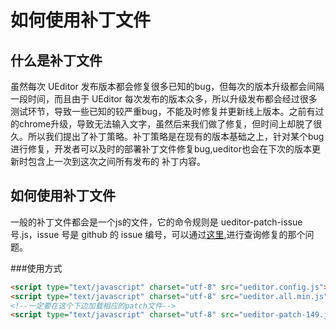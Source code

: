 # 如何使用补丁文件

## 什么是补丁文件

  虽然每次 UEditor 发布版本都会修复很多已知的bug，但每次的版本升级都会间隔一段时间，而且由于 UEditor 每次发布的版本众多，所以升级发布都会经过很多测试环节，导致一些已知的较严重bug，不能及时修复并更新线上版本。之前有过的chrome升级，导致无法输入文字，虽然后来我们做了修复，但时间上却脱了很久。所以我们提出了补丁策略。补丁策略是在现有的版本基础之上，针对某个bug进行修复，开发者可以及时的部署补丁文件修复bug,ueditor也会在下次的版本更新时包含上一次到这次之间所有发布的  补丁内容。

## 如何使用补丁文件
一般的补丁文件都会是一个js的文件，它的命令规则是 ueditor-patch-issue号.js，issue 号是 github 的 issue 编号，可以通过[这里](https://github.com/fex-team/ueditor/issues),进行查询修复的那个问题。

###使用方式
```html
<script type="text/javascript" charset="utf-8" src="ueditor.config.js"></script>
<script type="text/javascript" charset="utf-8" src="ueditor.all.min.js"></script>
<!--一定要在这个下边加载相应的patch文件-->
<script type="text/javascript" charset="utf-8" src="ueditor-patch-149.js"></script>
```

